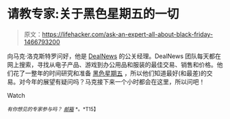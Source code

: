 # 请教专家:关于黑色星期五的一切

> 原文：<https://lifehacker.com/ask-an-expert-all-about-black-friday-1466793200>

向马克·洛克斯特罗问好，他是 [DealNews](http://dealnews.com/) 的公关经理。DealNews 团队每天都在网上搜索，寻找从电子产品、游戏到办公用品和服装的最佳交易、销售和价格。他们花了一整年的时间研究和准备 [黑色星期五](http://dealnews.com/black-friday/) ，所以他们知道最好(和最差)的交易。对今年的展望有疑问吗？马克接下来一个小时都会在这里，所以问吧！

Watch

<small>*有你想见的专家参与吗？*</small> [<small>*邮箱*</small>](https://mail.google.com/mail/?view=cm&fs=1&tf=1&to=submissions@lifehacker.com) <small>*。*T15】</small>